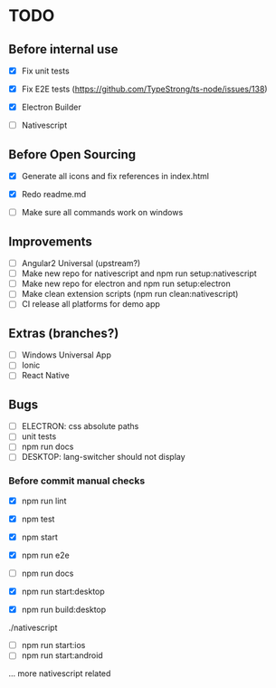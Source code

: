 TODO
====

## Before internal use

- [x] Fix unit tests
- [x] Fix E2E tests (https://github.com/TypeStrong/ts-node/issues/138)
- [x] Electron Builder
- [ ] Nativescript


## Before Open Sourcing

- [x] Generate all icons and fix references in index.html
- [x] Redo readme.md
- [ ] Make sure all commands work on windows


## Improvements

- [ ] Angular2 Universal (upstream?)
- [ ] Make new repo for nativescript and npm run setup:nativescript
- [ ] Make new repo for electron and npm run setup:electron
- [ ] Make clean extension scripts (npm run clean:nativescript)
- [ ] CI release all platforms for demo app

## Extras (branches?)

- [ ] Windows Universal App
- [ ] Ionic
- [ ] React Native

## Bugs

- [ ] ELECTRON: css absolute paths
- [ ] unit tests
- [ ] npm run docs
- [ ] DESKTOP: lang-switcher should not display

### Before commit manual checks

- [x] npm run lint
- [x] npm test
- [x] npm start
- [x] npm run e2e
- [ ] npm run docs

- [x] npm run start:desktop
- [x] npm run build:desktop

./nativescript
- [ ] npm run start:ios
- [ ] npm run start:android

... more nativescript related